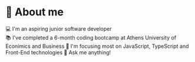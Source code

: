  # :dizzy: About me 
 
 :computer: I'm an aspiring junior software developer <br>
 :books: I've completed a 6-month coding bootcamp at Athens University of Econimics and Business
 :dart: I'm focusing most on JavaScript, TypeScript and Front-End technologies
 :speech_balloon: Ask me anything!

